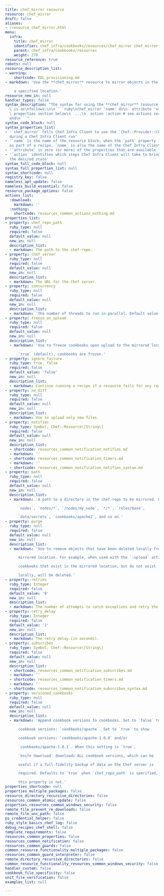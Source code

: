 ```yaml
---
title: chef_mirror resource
resource: chef_mirror
draft: false
aliases:
- /resource_chef_mirror.html
menu:
  infra:
    title: chef_mirror
    identifier: chef_infra/cookbooks/resources/chef_mirror chef_mirror
    parent: chef_infra/cookbooks/resources
    weight: 270
resource_reference: true
robots: null
resource_description_list:
- warning:
    shortcode: EOL_provisioning.md
- markdown: 'Use the **chef_mirror** resource to mirror objects in the chef-repo to

    a specified location.'
resource_new_in: null
handler_types: false
syntax_description: "The syntax for using the **chef_mirror** resource in a recipe\
  \ is as\nfollows:\n\n``` ruby\nchef_mirror 'name' do\n  attribute 'value' # see\
  \ properties section below\n  ...\n  action :action # see actions section below\n\
  end\n```"
syntax_code_block: null
syntax_properties_list:
- '`chef_mirror` tells Chef Infra Client to use the `Chef::Provider::ChefMirror` provider
  during a Chef Infra Client run'
- '`name` is the name of the resource block; when the `path` property is not specified
  as part of a recipe, `name` is also the name of the Chef Infra Client'
- '`attribute` is zero (or more) of the properties that are available for this resource'
- '`action` identifies which steps Chef Infra Client will take to bring the node into
  the desired state'
syntax_full_code_block: null
syntax_full_properties_list: null
syntax_shortcode: null
registry_key: false
nameless_apt_update: false
nameless_build_essential: false
resource_package_options: false
actions_list:
  :download:
    markdown: ''
  :nothing:
    shortcode: resources_common_actions_nothing.md
properties_list:
- property: chef_repo_path
  ruby_type: null
  required: false
  default_value: null
  new_in: null
  description_list:
  - markdown: The path to the chef-repo.
- property: chef_server
  ruby_type: null
  required: false
  default_value: null
  new_in: null
  description_list:
  - markdown: The URL for the Chef server.
- property: concurrency
  ruby_type: null
  required: false
  default_value: null
  new_in: null
  description_list:
  - markdown: 'The number of threads to run in-parallel. Default value: `10`.'
- property: freeze_on_upload
  ruby_type: null
  required: false
  default_value: null
  new_in: null
  description_list:
  - markdown: 'Use to freeze cookbooks upon upload to the mirrored location. When

      `true` (default), cookbooks are frozen.'
- property: ignore_failure
  ruby_type: true, false
  required: false
  default_value: 'false'
  new_in: null
  description_list:
  - markdown: Continue running a recipe if a resource fails for any reason.
- property: no_diff
  ruby_type: null
  required: false
  default_value: null
  new_in: null
  description_list:
  - markdown: Use to upload only new files.
- property: notifies
  ruby_type: Symbol, Chef::Resource\[String\]
  required: false
  default_value: null
  new_in: null
  description_list:
  - shortcode: resources_common_notification_notifies.md
  - markdown: ''
  - shortcode: resources_common_notification_timers.md
  - markdown: ''
  - shortcode: resources_common_notification_notifies_syntax.md
- property: path
  ruby_type: null
  required: false
  default_value: null
  new_in: null
  description_list:
  - markdown: 'A path to a directory in the chef-repo to be mirrored. For example:

      `nodes`, `nodes/*`, `/nodes/my_node`, `*/*`, `roles/base`,

      `data/secrets`, `cookbooks/apache2`, and so on.'
- property: purge
  ruby_type: null
  required: false
  default_value: null
  new_in: null
  description_list:
  - markdown: 'Use to remove objects that have been deleted locally from the

      mirrored location. For example, when used with the `:upload` action,

      cookbooks that exist in the mirrored location, but do not exist

      locally, will be deleted.'
- property: retries
  ruby_type: Integer
  required: false
  default_value: '0'
  new_in: null
  description_list:
  - markdown: The number of attempts to catch exceptions and retry the resource.
- property: retry_delay
  ruby_type: Integer
  required: false
  default_value: '2'
  new_in: null
  description_list:
  - markdown: The retry delay (in seconds).
- property: subscribes
  ruby_type: Symbol, Chef::Resource\[String\]
  required: false
  default_value: null
  new_in: null
  description_list:
  - shortcode: resources_common_notification_subscribes.md
  - markdown: ''
  - shortcode: resources_common_notification_timers.md
  - markdown: ''
  - shortcode: resources_common_notification_subscribes_syntax.md
- property: versioned_cookbooks
  ruby_type: null
  required: false
  default_value: null
  new_in: null
  description_list:
  - markdown: 'Append cookbook versions to cookbooks. Set to `false` to hide

      cookbook versions: `cookbooks/apache`. Set to `true` to show

      cookbook versions: `cookbooks/apache-1.0.0` and/or

      `cookbooks/apache-1.0.1`. When this setting is `true`,

      `knife download` downloads ALL cookbook versions, which can be

      useful if a full-fidelity backup of data on the Chef server is

      required. Defaults to `true` when `chef_repo_path` is specified, but

      this property is not.'
properties_shortcode: null
properties_multiple_packages: false
resource_directory_recursive_directories: false
resources_common_atomic_update: false
properties_resources_common_windows_security: false
remote_file_prevent_re_downloads: false
remote_file_unc_path: false
ps_credential_helper: false
ruby_style_basics_chef_log: false
debug_recipes_chef_shell: false
template_requirements: false
resources_common_properties: false
resources_common_notification: false
resources_common_guards: false
common_resource_functionality_multiple_packages: false
resources_common_guard_interpreter: false
remote_directory_recursive_directories: false
common_resource_functionality_resources_common_windows_security: false
handler_custom: false
cookbook_file_specificity: false
unit_file_verification: false
examples_list: null

---
```

